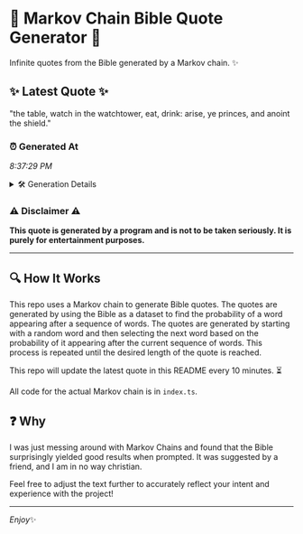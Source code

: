# 📖 Markov Chain Bible Quote Generator 📖

Infinite quotes from the Bible generated by a Markov chain. ✨

## ✨ Latest Quote ✨
"the table, watch in the watchtower, eat, drink: arise, ye princes, and anoint the shield."

### ⏰ Generated At
*8:37:29 PM*

<details>
    <summary>🛠️ Generation Details</summary>
    <p>
        <strong>🌱 Seed:</strong> the<br>
        <strong>🔄 Iterations:</strong> 14<br>
        <strong>📜 Context History:</strong><br>[ the ]: table,<br>[ the, table, ]: watch<br>[ the, table,, watch ]: in<br>[ the, table,, watch, in ]: the<br>[ the, table,, watch, in, the ]: watchtower,<br>[ the, table,, watch, in, the, watchtower, ]: eat,<br>[ table,, watch, in, the, watchtower,, eat, ]: drink:<br>[ watch, in, the, watchtower,, eat,, drink: ]: arise,<br>[ in, the, watchtower,, eat,, drink:, arise, ]: ye<br>[ the, watchtower,, eat,, drink:, arise,, ye ]: princes,<br>[ watchtower,, eat,, drink:, arise,, ye, princes, ]: and<br>[ eat,, drink:, arise,, ye, princes,, and ]: anoint<br>[ drink:, arise,, ye, princes,, and, anoint ]: the<br>[ arise,, ye, princes,, and, anoint, the ]: shield.<br>
    </p>
</details>

### ⚠️ Disclaimer ⚠️
**This quote is generated by a program and is not to be taken seriously. It is purely for entertainment purposes.**

---

## 🔍 How It Works

This repo uses a Markov chain to generate Bible quotes. The quotes are generated by using the Bible as a dataset to find the probability of a word appearing after a sequence of words. The quotes are generated by starting with a random word and then selecting the next word based on the probability of it appearing after the current sequence of words. This process is repeated until the desired length of the quote is reached.

This repo will update the latest quote in this README every 10 minutes. ⏳

All code for the actual Markov chain is in `index.ts`.

## ❓ Why

I was just messing around with Markov Chains and found that the Bible surprisingly yielded good results when prompted. 
It was suggested by a friend, and I am in no way christian.

Feel free to adjust the text further to accurately reflect your intent and experience with the project!

---

*Enjoy*✨
